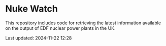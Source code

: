 # Nuke Watch

This repository includes code for retrieving the latest information available on the output of EDF nuclear power plants in the UK.

Last updated: 2024-11-22 12:28